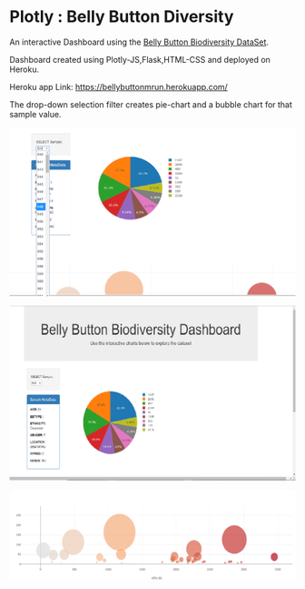# Plotly : Belly Button Diversity

An interactive Dashboard using the [Belly Button Biodiversity DataSet](http://robdunnlab.com/projects/belly-button-biodiversity/). 

Dashboard created using Plotly-JS,Flask,HTML-CSS and deployed on Heroku.

Heroku app Link: https://bellybuttonmrun.herokuapp.com/

The drop-down selection filter creates pie-chart and a bubble chart for that sample value.

![dropdown](dropdown.png)

![Belly Button Pie-chart](BellybuttonDashboard.png)

![Bubble Plot](plots.png)